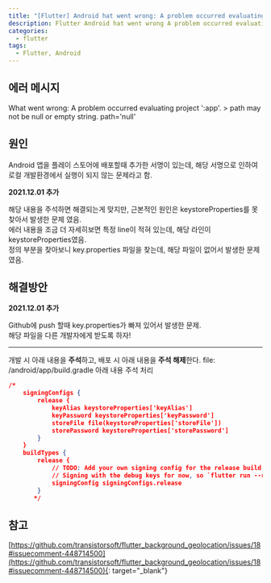 ```yaml
---
title: "[Flutter] Android hat went wrong: A problem occurred evaluating project ':app'. > path may not be null or empty string. path='null'"
description: Flutter Android hat went wrong A problem occurred evaluating project ':app'. > path may not be null or empty string. path='null'
categories:
  - flutter
tags:
  - Flutter, Android
---
```


## 에러 메시지

What went wrong: A problem occurred evaluating project ':app'. > path may not be null or empty string. path='null'

## 원인

Android 앱을 플레이 스토어에 배포할때 추가한 서명이 있는데, 해당 서명으로 인하여 로컬 개발환경에서 실행이 되지 않는 문제라고 함.

**2021.12.01 추가**

해당 내용을 주석하면 해결되는게 맞지만, 근본적인 원인은 keystoreProperties를 못찾아서 발생한 문제 였음.  
에러 내용을 조금 더 자세히보면 특정 line이 적혀 있는데, 해당 라인이 keystoreProperties였음.  
정의 부분을 찾아보니 key.properties 파일을 찾는데, 해당 파일이 없어서 발생한 문제 였음.

## 해결방안

**2021.12.01 추가**

Github에 push 할때 key.properties가 빠져 있어서 발생한 문제.  
해당 파일을 다른 개발자에게 받도록 하자!

---

개발 시 아래 내용을 <b>주석</b>하고, 배포 시 아래 내용을 <b>주석 해제</b>한다.
file: /android/app/build.gradle
아래 내용 주석 처리

```json
/*
    signingConfigs {
        release {
            keyAlias keystoreProperties['keyAlias']
            keyPassword keystoreProperties['keyPassword']
            storeFile file(keystoreProperties['storeFile'])
            storePassword keystoreProperties['storePassword']
        }
    }
    buildTypes {
        release {
            // TODO: Add your own signing config for the release build.
            // Signing with the debug keys for now, so `flutter run --release` works.
            signingConfig signingConfigs.release
        }
       */
```

## 참고

[https://github.com/transistorsoft/flutter_background_geolocation/issues/18#issuecomment-448714500](https://github.com/transistorsoft/flutter_background_geolocation/issues/18#issuecomment-448714500){: target="\_blank"}
